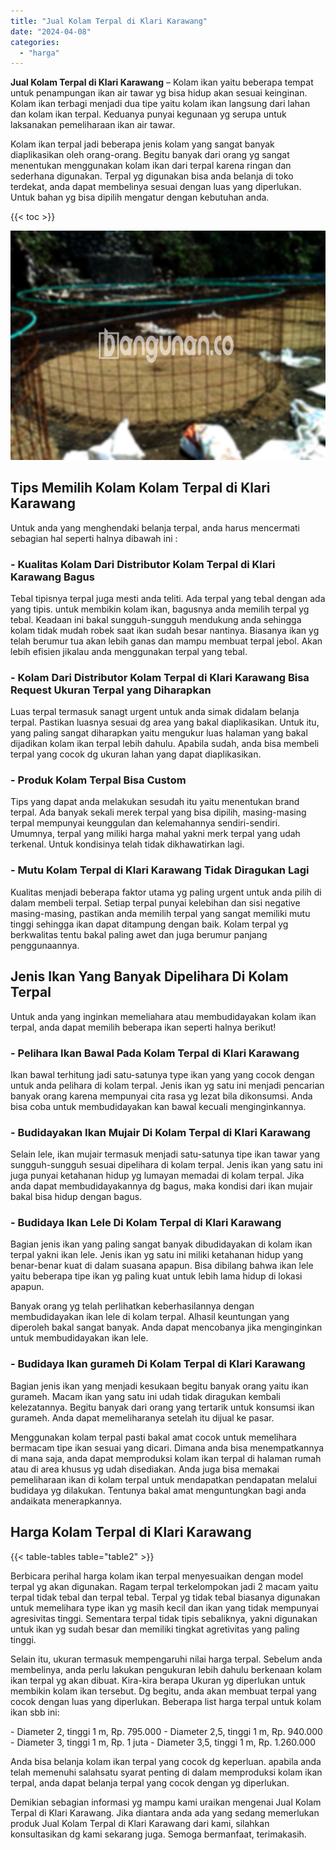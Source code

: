 ```yaml
---
title: "Jual Kolam Terpal di Klari Karawang"
date: "2024-04-08"
categories: 
  - "harga"
---
```


**Jual Kolam Terpal di Klari Karawang** – Kolam ikan yaitu beberapa tempat untuk penampungan ikan air tawar yg bisa hidup akan sesuai keinginan. Kolam ikan terbagi menjadi dua tipe yaitu kolam ikan langsung dari lahan dan kolam ikan terpal. Keduanya punyai kegunaan yg serupa untuk laksanakan pemeliharaan ikan air tawar.

Kolam ikan terpal jadi beberapa jenis kolam yang sangat banyak diaplikasikan oleh orang-orang. Begitu banyak dari orang yg sangat menentukan menggunakan kolam ikan dari terpal karena ringan dan sederhana digunakan. Terpal yg digunakan bisa anda belanja di toko terdekat, anda dapat membelinya sesuai dengan luas yang diperlukan. Untuk bahan yg bisa dipilih mengatur dengan kebutuhan anda.

{{< toc >}}

![Jual Kolam Terpal di Klari Karawang](/images/jual-kolam-terpal-17.png)

## Tips Memilih Kolam Kolam Terpal di Klari Karawang

Untuk anda yang menghendaki belanja terpal, anda harus mencermati sebagian hal seperti halnya dibawah ini :

### \- Kualitas Kolam Dari Distributor Kolam Terpal di Klari Karawang Bagus

Tebal tipisnya terpal juga mesti anda teliti. Ada terpal yang tebal dengan ada yang tipis. untuk membikin kolam ikan, bagusnya anda memilih terpal yg tebal. Keadaan ini bakal sungguh-sungguh mendukung anda sehingga kolam tidak mudah robek saat ikan sudah besar nantinya. Biasanya ikan yg telah berumur tua akan lebih ganas dan mampu membuat terpal jebol. Akan lebih efisien jikalau anda menggunakan terpal yang tebal.

### \- Kolam Dari Distributor Kolam Terpal di Klari Karawang Bisa Request Ukuran Terpal yang Diharapkan

Luas terpal termasuk sanagt urgent untuk anda simak didalam belanja terpal. Pastikan luasnya sesuai dg area yang bakal diaplikasikan. Untuk itu, yang paling sangat diharapkan yaitu mengukur luas halaman yang bakal dijadikan kolam ikan terpal lebih dahulu. Apabila sudah, anda bisa membeli terpal yang cocok dg ukuran lahan yang dapat diaplikasikan.

### \- Produk Kolam Terpal Bisa Custom

Tips yang dapat anda melakukan sesudah itu yaitu menentukan brand terpal. Ada banyak sekali merek terpal yang bisa dipilih, masing-masing terpal mempunyai keunggulan dan kelemahannya sendiri-sendiri. Umumnya, terpal yang miliki harga mahal yakni merk terpal yang udah terkenal. Untuk kondisinya telah tidak dikhawatirkan lagi.

### \- Mutu Kolam Terpal di Klari Karawang Tidak Diragukan Lagi

Kualitas menjadi beberapa faktor utama yg paling urgent untuk anda pilih di dalam membeli terpal. Setiap terpal punyai kelebihan dan sisi negative masing-masing, pastikan anda memilih terpal yang sangat memiliki mutu tinggi sehingga ikan dapat ditampung dengan baik. Kolam terpal yg berkwalitas tentu bakal paling awet dan juga berumur panjang penggunaannya.

## Jenis Ikan Yang Banyak Dipelihara Di Kolam Terpal

Untuk anda yang inginkan memeliahara atau membudidayakan kolam ikan terpal, anda dapat memilih beberapa ikan seperti halnya berikut!

### \- Pelihara Ikan Bawal Pada Kolam Terpal di Klari Karawang

Ikan bawal terhitung jadi satu-satunya type ikan yang yang cocok dengan untuk anda pelihara di kolam terpal. Jenis ikan yg satu ini menjadi pencarian banyak orang karena mempunyai cita rasa yg lezat bila dikonsumsi. Anda bisa coba untuk membudidayakan kan bawal kecuali menginginkannya.

### \- Budidayakan Ikan Mujair Di Kolam Terpal di Klari Karawang

Selain lele, ikan mujair termasuk menjadi satu-satunya tipe ikan tawar yang sungguh-sungguh sesuai dipelihara di kolam terpal. Jenis ikan yang satu ini juga punyai ketahanan hidup yg lumayan memadai di kolam terpal. Jika anda dapat membudidayakannya dg bagus, maka kondisi dari ikan mujair bakal bisa hidup dengan bagus.

### \- Budidaya Ikan Lele Di Kolam Terpal di Klari Karawang

Bagian jenis ikan yang paling sangat banyak dibudidayakan di kolam ikan terpal yakni ikan lele. Jenis ikan yg satu ini miliki ketahanan hidup yang benar-benar kuat di dalam suasana apapun. Bisa dibilang bahwa ikan lele yaitu beberapa tipe ikan yg paling kuat untuk lebih lama hidup di lokasi apapun.

Banyak orang yg telah perlihatkan keberhasilannya dengan membudidayakan ikan lele di kolam terpal. Alhasil keuntungan yang diperoleh bakal sangat banyak. Anda dapat mencobanya jika menginginkan untuk membudidayakan ikan lele.

### \- Budidaya Ikan gurameh Di Kolam Terpal di Klari Karawang

Bagian jenis ikan yang menjadi kesukaan begitu banyak orang yaitu ikan gurameh. Macam ikan yang satu ini udah tidak diragukan kembali kelezatannya. Begitu banyak dari orang yang tertarik untuk konsumsi ikan gurameh. Anda dapat memeliharanya setelah itu dijual ke pasar.

Menggunakan kolam terpal pasti bakal amat cocok untuk memelihara bermacam tipe ikan sesuai yang dicari. Dimana anda bisa menempatkannya di mana saja, anda dapat memproduksi kolam ikan terpal di halaman rumah atau di area khusus yg udah disediakan. Anda juga bisa memakai pemeliharaan ikan di kolam terpal untuk mendapatkan pendapatan melalui budidaya yg dilakukan. Tentunya bakal amat menguntungkan bagi anda andaikata menerapkannya.

## Harga Kolam Terpal di Klari Karawang

{{< table-tables table="table2" >}}

Berbicara perihal harga kolam ikan terpal menyesuaikan dengan model terpal yg akan digunakan. Ragam terpal terkelompokan jadi 2 macam yaitu terpal tidak tebal dan terpal tebal. Terpal yg tidak tebal biasanya digunakan untuk memelihara type ikan yg masih kecil dan ikan yang tidak mempunyai agresivitas tinggi. Sementara terpal tidak tipis sebaliknya, yakni digunakan untuk ikan yg sudah besar dan memiliki tingkat agretivitas yang paling tinggi.

Selain itu, ukuran termasuk mempengaruhi nilai harga terpal. Sebelum anda membelinya, anda perlu lakukan pengukuran lebih dahulu berkenaan kolam ikan terpal yg akan dibuat. Kira-kira berapa Ukuran yg diperlukan untuk membikin kolam ikan tersebut. Dg begitu, anda akan membuat terpal yang cocok dengan luas yang diperlukan. Beberapa list harga terpal untuk kolam ikan sbb ini:

\- Diameter 2, tinggi 1 m, Rp. 795.000 - Diameter 2,5, tinggi 1 m, Rp. 940.000 - Diameter 3, tinggi 1 m, Rp. 1 juta - Diameter 3,5, tinggi 1 m, Rp. 1.260.000

Anda bisa belanja kolam ikan terpal yang cocok dg keperluan. apabila anda telah memenuhi salahsatu syarat penting di dalam memproduksi kolam ikan terpal, anda dapat belanja terpal yang cocok dengan yg diperlukan.

Demikian sebagian informasi yg mampu kami uraikan mengenai Jual Kolam Terpal di Klari Karawang. Jika diantara anda ada yang sedang memerlukan produk Jual Kolam Terpal di Klari Karawang dari kami, silahkan konsultasikan dg kami sekarang juga. Semoga bermanfaat, terimakasih.
